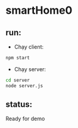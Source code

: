 # smartHome0
## run:
- Chạy client:
```bash
npm start
```
- Chạy server:
```bash
cd server
node server.js
```
## status: 
Ready for demo
